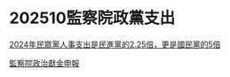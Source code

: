 # 202510監察院政黨支出

[2024年民眾黨人事支出是民進黨的2.25倍，更是國民黨的5倍](https://www.threads.com/@chingoogoo77/post/DQDoGr8Cb8w?xmt=AQF0gTAoS6aEg-lFlFdikdmTfAq-lAnZqryEVdbbJTdosw)

[監察院政治獻金申報](https://ardata.cy.gov.tw/data/search/group)
